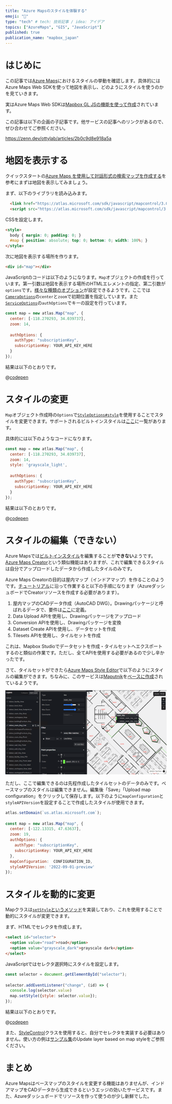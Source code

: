 ```yaml
---
title: "Azure Mapsのスタイルを体験する"
emoji: "🔖"
type: "tech" # tech: 技術記事 / idea: アイデア
topics: ["AzureMaps", "GIS", "JavaScript"]
published: true
publication_name: "mapbox_japan"
---
```


# はじめに

この記事では[Azure Maps](https://azure.microsoft.com/ja-jp/products/azure-maps)におけるスタイルの挙動を確認します。具体的にはAzure Maps Web SDKを使って地図を表示し、どのようにスタイルを使うのかを見ていきます。

実はAzure Maps Web SDKは[Mapbox GL JSの機能を使って作成](https://www.mapbox.com/blog/azure-maps-adds-data-driven-styling-powered-by-mapbox-gl)されています。

この記事は以下の企画の子記事です。他サービスの記事へのリンクがあるので、ぜひ合わせてご参照ください。

https://zenn.dev/ottylab/articles/2b0c9d8e918a5a


# 地図を表示する

クイックスタートの[Azure Maps を使用して対話形式の検索マップを作成する](https://learn.microsoft.com/ja-jp/azure/azure-maps/quick-demo-map-app)を参考にまずは地図を表示してみましょう。

まず、以下のライブラリを読み込みます。

```html
  <link href="https://atlas.microsoft.com/sdk/javascript/mapcontrol/3.0.0-preview.6/atlas.min.css" rel="stylesheet" />
  <script src="https://atlas.microsoft.com/sdk/javascript/mapcontrol/3.0.0-preview.6/atlas.min.js"></script>
```

CSSを設定します。

```html
<style>
  body { margin: 0; padding: 0; }
  #map { position: absolute; top: 0; bottom: 0; width: 100%; }
</style>
```

次に地図を表示する場所を作ります。

```html
<div id="map"></div>
```

JavaScriptのコードは以下のようになります。`Map`オブジェクトの作成を行っています。第一引数は地図を表示する場所のHTMLエレメントの指定、第二引数が`options`です。[様々な種類のオプション](https://learn.microsoft.com/ja-jp/javascript/api/azure-maps-control/atlas.map?view=azure-maps-typescript-latest#azure-maps-control-atlas-map-constructor)が設定できるようです。ここでは[`CameraOptions`](https://learn.microsoft.com/ja-jp/javascript/api/azure-maps-control/atlas.cameraoptions?view=azure-maps-typescript-latest)の`center`と`zoom`で初期位置を指定しています。また[`ServiceOptions`](https://learn.microsoft.com/ja-jp/javascript/api/azure-maps-control/atlas.serviceoptions?view=azure-maps-typescript-latest)の`authOptions`でキーの設定を行っています。


```JavaScript
const map = new atlas.Map("map", {
  center: [-118.270293, 34.039737],
  zoom: 14,

  authOptions: {
    authType: "subscriptionKey",
    subscriptionKey: YOUR_API_KEY_HERE
  }
});
```

結果は以下のとおりです。

@[codepen](https://codepen.io/OttyLab/pen/gOBwOmw)


# スタイルの変更

`Map`オブジェクト作成時の`Options`で[`StyleOptions#style`](https://learn.microsoft.com/ja-jp/javascript/api/azure-maps-control/atlas.styleoptions?view=azure-maps-typescript-latest#azure-maps-control-atlas-styleoptions-style)を使用することでスタイルを変更できます。サポートされるビルトインスタイルは[ここ](https://learn.microsoft.com/en-us/azure/azure-maps/supported-map-styles)に一覧があります。

具体的には以下のようなコードになります。

```JavaScript
const map = new atlas.Map("map", {
  center: [-118.270293, 34.039737],
  zoom: 14,
  style: 'grayscale_light',

  authOptions: {
    authType: "subscriptionKey",
    subscriptionKey: YOUR_API_KEY_HERE
  }
});
```

結果は以下のとおりです。

@[codepen](https://codepen.io/OttyLab/pen/XWxjWGL)


# スタイルの編集（できない）

Azure Mapsでは[ビルトインスタイル](https://learn.microsoft.com/ja-jp/azure/azure-maps/supported-map-styles)を編集することが**できない**ようです。[Azure Maps Creator](https://learn.microsoft.com/ja-jp/azure/azure-maps/how-to-manage-creator)という類似機能はありますが、これで編集できるスタイルは自分でアップロードしたデータから作成したタイルのみです。

Azure Maps Creatorの目的は屋内マップ（インドアマップ）を作ることのようです。[チュートリアル](https://learn.microsoft.com/ja-jp/azure/azure-maps/tutorial-creator-indoor-maps)に沿って作業すると以下の手順になります（AzureダッシュボードでCreatorリソースを作成する必要があります）。

1. 屋内マップのCADデータ作成（AutoCAD DWG）。Drawingパッケージと呼ばれるデータで、要件は[ここ](https://learn.microsoft.com/ja-jp/azure/azure-maps/drawing-requirements?pivots=drawing-package-v1)に定義。
2. Data Upload APIを使用し、Drawingパッケージをアップロード
3. Conversion APIを使用し、Drawingパッケージを変換
4. Dataset Create APIを使用し、データセットを作成
5. Tilesets APIを使用し、タイルセットを作成

これは、Mapbox Studioでデータセットを作成・タイルセットへエクスポートするのと類似の作業です。ただし、全てAPIを使用する必要があるので少し辛かったです。

さて、タイルセットができたら[Azure Maps Style Editor](https://azure.github.io/Azure-Maps-Style-Editor)で以下のようにスタイルの編集ができます。ちなみに、このサービスは[Maputnik](https://maputnik.github.io/)を[ベースに作成](https://github.com/azure/Azure-Maps-Style-Editor)されているようです。

![MapTiler Cloud](/images/articles/b502ba7f18c20c/azure_style_editor_00.png)

ただし、ここで編集できるのは先程作成したタイルセットのデータのみです。ベースマップのスタイルは編集できません。編集後「Save」「Upload map configuration」をクリックして保存します。以下のように`mapConfiguration`と`styleAPIVersion`を設定することで作成したスタイルが使用できます。

```JavaScript
atlas.setDomain(`us.atlas.microsoft.com`);

const map = new atlas.Map("map", {
  center: [-122.13315, 47.63637],
  zoom: 19,
  authOptions: {
    authType: "subscriptionKey",
    subscriptionKey: YOUR_API_KEY_HERE 
  },
  mapConfiguration:  CONFIGURATION_ID,
  styleAPIVersion: '2022-09-01-preview'
});
```

# スタイルを動的に変更

Mapクラスは[`setStyle`というメソッド](https://learn.microsoft.com/ja-jp/javascript/api/azure-maps-control/atlas.map?view=azure-maps-typescript-latest#azure-maps-control-atlas-map-setstyle)を実装しており、これを使用することで動的にスタイルが変更できます。

まず、HTMLでセレクタを作成します。

```HTML
<select id="selector">
  <option value="road">road</option>
  <option value="grayscale_dark">grayscale dark</option>
</select>
```

JavaScriptではセレクタ選択時にスタイルを設定します。

```JavaScript
const selector = document.getElementById("selector");

selector.addEventListener("change", (id) => {
  console.log(selector.value)
  map.setStyle({style: selector.value});
});
```

結果は以下のとおりです。

@[codepen](https://codepen.io/OttyLab/pen/oNaYWBp)

また、[StyleControl](https://learn.microsoft.com/ja-jp/javascript/api/azure-maps-control/atlas.control.stylecontrol?view=azure-maps-typescript-latest)クラスを使用すると、自分でセレクタを実装する必要はありません。使い方の例は[サンプル集](https://samples.azuremaps.com/)のUpdate layer based on map styleをご参照ください。


# まとめ

Azure Mapsはベースマップのスタイルを変更する機能はありませんが、インドアマップをCADデータから生成できるというエッジの効いたサービスです。また、Azureダッシュボードでリソースを作って使うのが少し新鮮でした。